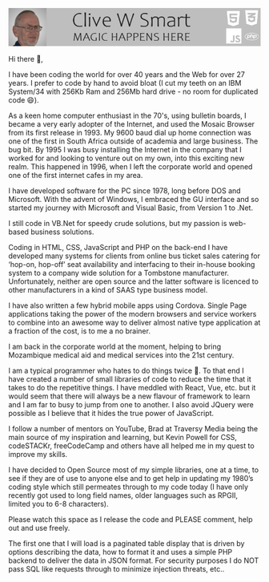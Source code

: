 [![Header](https://raw.githubusercontent.com/CWSmart/CWSmart/main/cws.png "Header")](https://hardrive.co.za/)

Hi there 👋,

I have been coding the world for over 40 years and the Web for over 27 years. I prefer to code by hand to avoid bloat (I cut my teeth on an IBM System/34 with 256Kb Ram and 256Mb hard drive - no room for duplicated code 😄).

As a keen home computer enthusiast in the 70's, using bulletin boards, I became a very early adopter of the Internet, and used the Mosaic Browser from its first release in 1993. My 9600 baud dial up home connection was one of the first in South Africa outside of academia and large business. The bug bit. By 1995 I was busy installing the Internet in the company that I worked for and looking to venture out on my own, into this exciting new realm. This happened in 1996, when I left the corporate world and opened one of the first internet cafes in my area.

I have developed software for the PC since 1978, long before DOS and Microsoft. With the advent of Windows, I embraced the GU interface and so started my journey with Microsoft and Visual Basic, from Version 1 to .Net.

I still code in VB.Net for speedy crude solutions, but my passion is web-based business solutions.

Coding in HTML, CSS, JavaScript and PHP on the back-end I have developed many systems for clients from online bus ticket sales catering for ‘hop-on, hop-off’ seat availability and interfacing to their in-house booking system to a company wide solution for a Tombstone manufacturer. Unfortunately, neither are open source and the latter software is licenced to other manufacturers in a kind of SAAS type business model.

I have also written a few hybrid mobile apps using Cordova. Single Page applications taking the power of the modern browsers and service workers to combine into an awesome way to deliver almost native type application at a fraction of the cost, is to me a no brainer.

I am back in the corporate world at the moment, helping to bring Mozambique medical aid and medical services into the 21st century.

I am a typical programmer who hates to do things twice 🤔. To that end I have created a number of small libraries of code to reduce the time that it takes to do the repetitive things. I have meddled with React, Vue, etc. but it would seem that there will always be a new flavour of framework to learn and I am far to busy to jump from one to another. I also avoid JQuery were possible as I believe that it hides the true power of JavaScript.

I follow a number of mentors on YouTube, Brad at Traversy Media being the main source of my inspiration and learning, but Kevin Powell for CSS, codeSTACKr, freeCodeCamp and others have all helped me in my quest to improve my skills.

I have decided to Open Source most of my simple libraries, one at a time, to see if they are of use to anyone else and to get help in updating my 1980’s coding style which still permeates through to my code today (I have only recently got used to long field names, older languages such as RPGII, limited you to 6-8 characters). 

Please watch this space as I release the code and PLEASE comment, help out and use freely.

The first one that I will load is a paginated table display that is driven by options describing the data, how to format it and uses a simple PHP backend to deliver the data in JSON format. For security purposes I do NOT pass SQL like requests through to minimize injection threats, etc..
